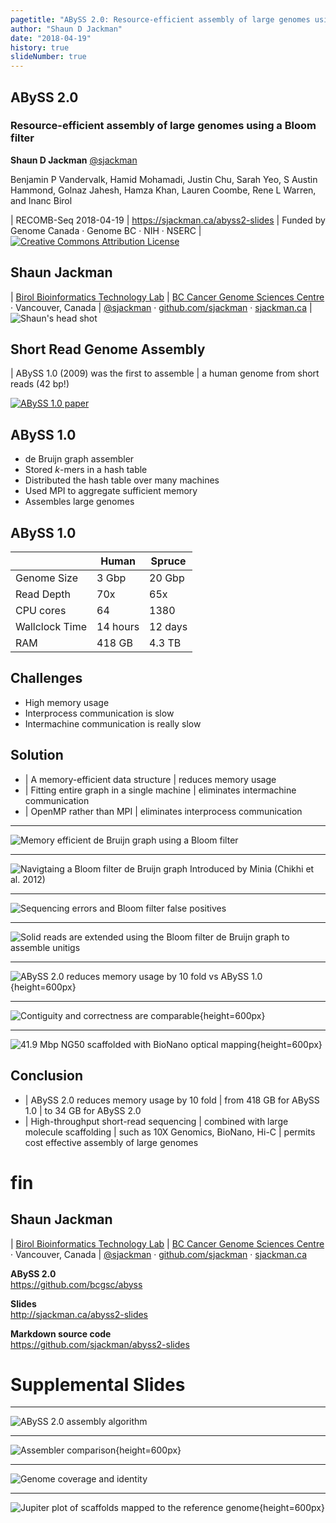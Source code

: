 ```yaml
---
pagetitle: "ABySS 2.0: Resource-efficient assembly of large genomes using a Bloom filter"
author: "Shaun D Jackman"
date: "2018-04-19"
history: true
slideNumber: true
---
```


## ABySS 2.0

### Resource-efficient assembly of large genomes using a Bloom filter

**Shaun D Jackman** [\@sjackman][]

Benjamin P Vandervalk, Hamid Mohamadi, Justin Chu, Sarah Yeo, S Austin Hammond, Golnaz Jahesh, Hamza Khan, Lauren Coombe, Rene L Warren, and Inanc Birol

| RECOMB-Seq 2018-04-19
| <https://sjackman.ca/abyss2-slides>
| Funded by Genome Canada &middot; Genome BC &middot; NIH &middot; NSERC
| [![Creative Commons Attribution License](images/cc-by.png)][cc-by]

[\@sjackman]: http://twitter.com/sjackman
[cc-by]: http://creativecommons.org/licenses/by/4.0/

## Shaun Jackman

| [Birol Bioinformatics Technology Lab](http://www.birollab.ca)
| [BC Cancer Genome Sciences Centre](http://bcgsc.ca) &middot; Vancouver, Canada
| [\@sjackman][] &middot; [github.com/sjackman](https://github.com/sjackman) &middot; [sjackman.ca](http://sjackman.ca)
| ![Shaun's head shot](images/sjackman.jpg)

## Short Read Genome Assembly

| ABySS 1.0 (2009) was the first to assemble
| a human genome from short reads (42 bp!)

[![ABySS 1.0 paper](images/abyss-paper.png)](https://doi.org/10.1101/gr.089532.108)

## ABySS 1.0

- de Bruijn graph assembler
- Stored *k*-mers in a hash table
- Distributed the hash table over many machines
- Used MPI to aggregate sufficient memory
- Assembles large genomes

## ABySS 1.0

|                   | Human       | Spruce
|-------------------|-------------|----------
| Genome Size       | 3 Gbp       | 20 Gbp
| Read Depth        | 70x         | 65x
| CPU cores         | 64          | 1380
| Wallclock Time    | 14 hours    | 12 days
| RAM               | 418 GB      | 4.3 TB

## Challenges

- High memory usage
- Interprocess communication is slow
- Intermachine communication is really slow

## Solution

- | A memory-efficient data structure
  | reduces memory usage
- | Fitting entire graph in a single machine
  | eliminates intermachine communication
- | OpenMP rather than MPI
  | eliminates interprocess communication

----------------------------------------

![Memory efficient de Bruijn graph using a Bloom filter](images/data-structures.png)

----------------------------------------

![Navigtaing a Bloom filter de Bruijn graph<br>Introduced by Minia (Chikhi *et al.* 2012)](images/bloom-dbg-nav.png)

----------------------------------------

![Sequencing errors and Bloom filter false positives](images/error-correction.png)

----------------------------------------

![Solid reads are extended using the Bloom filter de Bruijn graph to assemble unitigs](images/abyss2-read-extension.png)

----------------------------------------

![ABySS 2.0 reduces memory usage by 10 fold vs ABySS 1.0](images/abyss2.mem-vs-time.png){height=600px}

----------------------------------------

![Contiguity and correctness are comparable](images/scaffold-NGA50-to-NG50.png){height=600px}

----------------------------------------

![41.9 Mbp NG50 scaffolded with BioNano optical mapping](images/ideogram.png){height=600px}

## Conclusion

- | ABySS 2.0 reduces memory usage by 10 fold
  | from 418 GB for ABySS 1.0
  | to 34 GB for ABySS 2.0
- | High-throughput short-read sequencing
  | combined with large molecule scaffolding
  | such as 10X Genomics, BioNano, Hi-C
  | permits cost effective assembly of large genomes

fin
================================================================================

## Shaun Jackman

| [Birol Bioinformatics Technology Lab](http://www.birollab.ca)
| [BC Cancer Genome Sciences Centre](http://bcgsc.ca) &middot; Vancouver, Canada
| [\@sjackman][] &middot; [github.com/sjackman](https://github.com/sjackman) &middot; [sjackman.ca](http://sjackman.ca)

**ABySS 2.0** \
<https://github.com/bcgsc/abyss>

**Slides** \
<http://sjackman.ca/abyss2-slides>

**Markdown source code** \
<https://github.com/sjackman/abyss2-slides>

Supplemental Slides
================================================================================

----------------------------------------

![ABySS 2.0 assembly algorithm](images/assembly-algorithm.png)

----------------------------------------

![Assembler comparison](images/assembler-comparison.png){height=600px}

----------------------------------------

![Genome coverage and identity](images/coverage-identity.png)

----------------------------------------

![Jupiter plot of scaffolds mapped to the reference genome](images/abyss2_bionano_arcs.png){height=600px}
